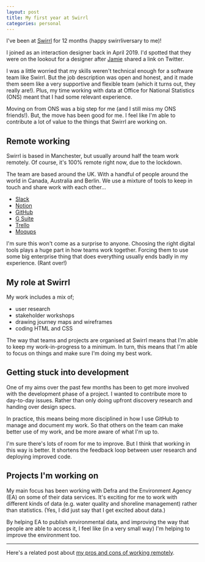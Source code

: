 ```yaml
---
layout: post
title: My first year at Swirrl
categories: personal
---
```


I've been at [Swirrl](https://www.swirrl.com/) for 12 months (happy swirrliversary to me)!

I joined as an interaction designer back in April 2019. I'd spotted that they were on the lookout for a designer after [Jamie](https://twitter.com/northernjamie) shared a link on Twitter.

I was a little worried that my skills weren't technical enough for a software team like Swirrl. But the job description was open and honest, and it made them seem like a very supportive and flexible team (which it turns out, they really are!). Plus, my time working with data at Office for National Statistics (ONS) meant that I had some relevant experience.

Moving on from ONS was a big step for me (and I still miss my ONS friends!). But, the move has been good for me. I feel like I'm able to contribute a lot of value to the things that Swirrl are working on.

## Remote working

Swirrl is based in Manchester, but usually around half the team work remotely. Of course, it's 100% remote right now, due to the lockdown.

The team are based around the UK. With a handful of people around the world in Canada, Australia and Berlin. We use a mixture of tools to keep in touch and share work with each other…

- [Slack](https://slack.com/)
- [Notion](https://www.notion.so/)
- [GitHub](https://github.com/)
- [G Suite](https://gsuite.google.co.uk/)
- [Trello](https://trello.com/)
- [Moqups](https://moqups.com/)

I'm sure this won't come as a surprise to anyone. Choosing the right digital tools plays a huge part in how teams work together. Forcing them to use some big enterprise thing that does everything usually ends badly in my experience. (Rant over!)

## My role at Swirrl

My work includes a mix of;

- user research
- stakeholder workshops
- drawing journey maps and wireframes
- coding HTML and CSS

The way that teams and projects are organised at Swirrl means that I'm able to keep my work-in-progress to a minimum. In turn, this means that I'm able to focus on things and make sure I'm doing my best work.

## Getting stuck into development

One of my aims over the past few months has been to get more involved with the development phase of a project. I wanted to contribute more to day-to-day issues. Rather than only doing upfront discovery research and handing over design specs.

In practice, this means being more disciplined in how I use GitHub to manage and document my work. So that others on the team can make better use of my work, and be more aware of what I'm up to.

I'm sure there's lots of room for me to improve. But I think that working in this way is better. It shortens the feedback loop between user research and deploying improved code.

## Projects I'm working on

My main focus has been working with Defra and the Environment Agency (EA) on some of their data services. It's exciting for me to work with different kinds of data (e.g. water quality and shoreline management) rather than statistics. (Yes, I did just say that I get excited about data.)

By helping EA to publish environmental data, and improving the way that people are able to access it, I feel like (in a very small way) I'm helping to improve the environment too.

***

Here's a related post about [my pros and cons of working remotely]({{site.url}}/blog/remote-working-pros-and-cons/).